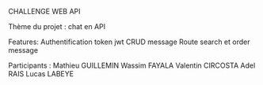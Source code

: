 CHALLENGE WEB API

Thème du projet : chat en API

Features:
Authentification token jwt
CRUD message
Route search et order message

Participants :
Mathieu GUILLEMIN
Wassim FAYALA
Valentin CIRCOSTA
Adel RAIS
Lucas LABEYE
